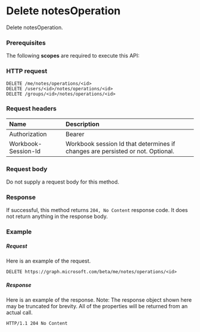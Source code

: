 # Delete notesOperation

Delete notesOperation.
### Prerequisites
The following **scopes** are required to execute this API: 
### HTTP request
<!-- { "blockType": "ignored" } -->
```http
DELETE /me/notes/operations/<id>
DELETE /users/<id>/notes/operations/<id>
DELETE /groups/<id>/notes/operations/<id>

```
### Request headers
| Name       | Description|
|:---------------|:----------|
| Authorization  | Bearer <code>|
| Workbook-Session-Id  | Workbook session Id that determines if changes are persisted or not. Optional.|

### Request body
Do not supply a request body for this method.


### Response
If successful, this method returns `204, No Content` response code. It does not return anything in the response body.

### Example
##### Request
Here is an example of the request.
<!-- {
  "blockType": "request",
  "name": "delete_notesoperation"
}-->
```http
DELETE https://graph.microsoft.com/beta/me/notes/operations/<id>
```
##### Response
Here is an example of the response. Note: The response object shown here may be truncated for brevity. All of the properties will be returned from an actual call.
<!-- {
  "blockType": "response",
  "truncated": true
} -->
```http
HTTP/1.1 204 No Content
```

<!-- uuid: 8fcb5dbc-d5aa-4681-8e31-b001d5168d79
2015-10-25 14:57:30 UTC -->
<!-- {
  "type": "#page.annotation",
  "description": "Delete notesOperation",
  "keywords": "",
  "section": "documentation",
  "tocPath": ""
}-->